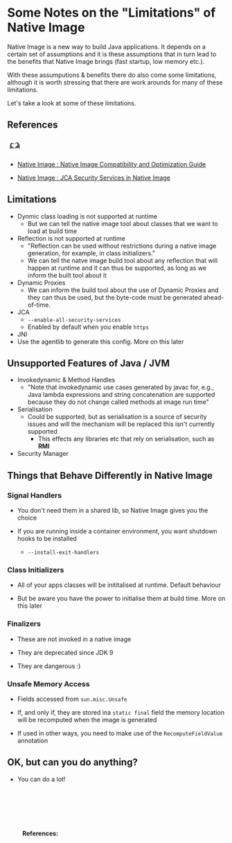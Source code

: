 # Some Notes on the "Limitations" of Native Image

Native Image is a new way to build Java applications.  It depends on a certain set of assumptions and it is these 
assumptions that in turn lead to the benefits that Native Image brings (fast startup, low memory etc.).

With these assumputions & benefits there do also come some limitations, although it is worth stressing that there are 
work arounds for many of these limitations.

Let's take a look at some of these limitations.

## References
<img src="../images/noun_Book_3652476_100.png"
     style="display: inline; height: 2.5em;">
<strong style="margin: 0;
  position: absolute;
  top: 50%;
  -ms-transform: translateY(-60%);
  transform: translateY(-60%);">
References:
</strong>

- [Native Image : Native Image Compatibility and Optimization Guide](https://www.graalvm.org/reference-manual/native-image/Limitations/)

- [Native Image : JCA Security Services in Native Image](https://www.graalvm.org/reference-manual/native-image/JCASecurityServices/)

## Limitations

- Dynmic class loading is not supported at runtime
    - But we can tell the native image tool about classes that we want to load at build time
- Reflection is not supported at runtime
	- "Reflection can be used without restrictions during a native image generation, for example, in class initializers."
    - We can tell the natve image build tool about any reflection that will happen at runtime and it can thus be supported, as long as we inform the built tool about it
- Dynamic Proxies
    - We can inform the build tool about the use of Dynamic Proxies and they can thus be used, but the byte-code must be generated ahead-of-time.
- JCA
	- `--enable-all-security-services`
	- Enabled by default when you enable `https`
- JNI
- Use the agentlib to generate this config. More on this later

## Unsupported Features of Java / JVM

- Invokedynamic & Method Handles
	- "Note that invokedynamic use cases generated by javac for, e.g., Java lambda expressions and string concatenation are supported because they do not change called methods at image run time"
- Serialisation
	- Could be supported, but as serialisation is a source of security issues and will the mechanism will be replaced this isn't currently supported
		- This effects any libraries etc that rely on serialisation, such as **RMI**
- Security Manager

## Things that Behave Differently in Native Image

### Signal Handlers

- You don't need them in a shared lib, so Native Image gives you the choice

- If you are running inside a container environment, you want shutdown hooks to be installed
	- `--install-exit-handlers`

### Class Initializers

- All of your apps classes will be inititalised at runtime. Default behaviour

- But be aware you have the power to initialise them at build time. More on this later

### Finalizers

- These are not invoked in a native image

- They are deprecated since JDK 9

- They are dangerous :)	

### Unsafe Memory Access

- Fields accessed from `sun.misc.Unsafe`

- If, and only if, they are stored ina `static final` field the memory location will be recomputed when the image is generated

- If used in other ways, you need to make use of the `RecomputeFieldValue` annotation

## OK, but can you do anything?

- You can do a lot!